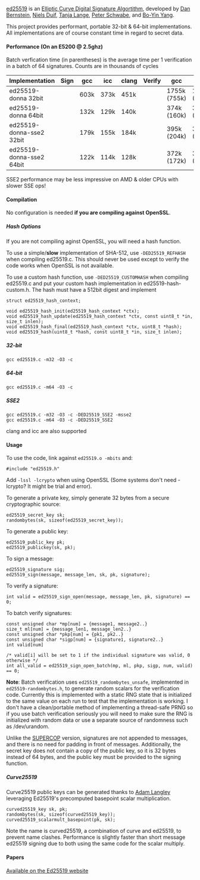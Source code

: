 [ed25519](http://ed25519.cr.yp.to/) is an 
[Elliptic Curve Digital Signature Algortithm](http://en.wikipedia.org/wiki/Elliptic_Curve_DSA), 
developed by [Dan Bernstein](http://cr.yp.to/djb.html), 
[Niels Duif](http://www.nielsduif.nl/), 
[Tanja Lange](http://hyperelliptic.org/tanja), 
[Peter Schwabe](http://www.cryptojedi.org/users/peter/), 
and [Bo-Yin Yang](http://www.iis.sinica.edu.tw/pages/byyang/).

This project provides performant, portable 32-bit & 64-bit implementations. All implementations are 
of course constant time in regard to secret data.

#### Performance (On an E5200 @ 2.5ghz)

Batch verfication time (in parentheses) is the average time per 1 verification in a batch of 64 signatures. Counts are in thousands of cycles

<table>
<thead><tr><th>Implementation</th><th>Sign</th><th>gcc</th><th>icc</th><th>clang</th><th>Verify</th><th>gcc</th><th>icc</th><th>clang</th></tr></thead>
<tbody>
<tr><td>ed25519-donna 32bit</td><td></td><td>603k</td><td>373k</td><td>451k</td><td></td><td>1755k (755k)</td><td>1118k (488k)</td><td>1352k (566k)</td></tr>
<tr><td>ed25519-donna 64bit</td><td></td><td>132k</td><td>129k</td><td>140k</td><td></td><td>374k (160k)</td><td>386k (170k)</td><td>408k (167k)</td></tr>
<tr><td>ed25519-donna-sse2 32bit</td><td></td><td>179k</td><td>155k</td><td>184k</td><td></td><td>395k (204k)</td><td>378k (197k)</td><td>490k (234k)</td></tr>
<tr><td>ed25519-donna-sse2 64bit</td><td></td><td>122k</td><td>114k</td><td>128k</td><td></td><td>372k (172k)</td><td>352k (173k)</td><td>412k (195k)</td></tr>
</tbody>
</table>

SSE2 performance may be less impressive on AMD & older CPUs with slower SSE ops!

#### Compilation

No configuration is needed **if you are compiling against OpenSSL**. 

##### Hash Options

If you are not compiling aginst OpenSSL, you will need a hash function.

To use a simple/**slow** implementation of SHA-512, use `-DED25519_REFHASH` when compiling ed25519.c. This should never be used except to verify the code works when OpenSSL is not available.

To use a custom hash function, use `-DED25519_CUSTOMHASH` when compiling ed25519.c and put your custom hash implementation in ed25519-hash-custom.h. The hash must have a 512bit digest and implement

	struct ed25519_hash_context;

	void ed25519_hash_init(ed25519_hash_context *ctx);
	void ed25519_hash_update(ed25519_hash_context *ctx, const uint8_t *in, size_t inlen);
	void ed25519_hash_final(ed25519_hash_context *ctx, uint8_t *hash);
	void ed25519_hash(uint8_t *hash, const uint8_t *in, size_t inlen);

##### 32-bit

	gcc ed25519.c -m32 -O3 -c

##### 64-bit

	gcc ed25519.c -m64 -O3 -c

##### SSE2

	gcc ed25519.c -m32 -O3 -c -DED25519_SSE2 -msse2
	gcc ed25519.c -m64 -O3 -c -DED25519_SSE2

clang and icc are also supported


#### Usage

To use the code, link against `ed25519.o -mbits` and:

	#include "ed25519.h"

Add `-lssl -lcrypto` when using OpenSSL (Some systems don't need -lcrypto? It might be trial and error).

To generate a private key, simply generate 32 bytes from a secure
cryptographic source:

	ed25519_secret_key sk;
	randombytes(sk, sizeof(ed25519_secret_key));

To generate a public key:

	ed25519_public_key pk;
	ed25519_publickey(sk, pk);

To sign a message:

	ed25519_signature sig;
	ed25519_sign(message, message_len, sk, pk, signature);

To verify a signature:

	int valid = ed25519_sign_open(message, message_len, pk, signature) == 0;

To batch verify signatures:

	const unsigned char *mp[num] = {message1, message2..}
	size_t ml[num] = {message_len1, message_len2..}
	const unsigned char *pkp[num] = {pk1, pk2..}
	const unsigned char *sigp[num] = {signature1, signature2..}
	int valid[num]

	/* valid[i] will be set to 1 if the individual signature was valid, 0 otherwise */
	int all_valid = ed25519_sign_open_batch(mp, ml, pkp, sigp, num, valid) == 0;

**Note**: Batch verification uses `ed25519_randombytes_unsafe`, implemented in 
`ed25519-randombytes.h`, to generate random scalars for the verification code. 
Currently this is implemented with a static RNG state that is initialized to the 
same value on each run to test that the implementation is working. I don't have a 
clean/portable method of implementing a thread-safe PRNG so if you use batch 
verification seriously you will need to make sure the RNG is initialized with random data
or use a separate source of randomness such as /dev/urandom.

Unlike the [SUPERCOP](http://bench.cr.yp.to/supercop.html) version, signatures are
not appended to messages, and there is no need for padding in front of messages. 
Additionally, the secret key does not contain a copy of the public key, so it is 
32 bytes instead of 64 bytes, and the public key must be provided to the signing
function.

##### Curve25519

Curve25519 public keys can be generated thanks to 
[Adam Langley](http://www.imperialviolet.org/2013/05/10/fastercurve25519.html) 
leveraging Ed25519's precomputed basepoint scalar multiplication.

	curved25519_key sk, pk;
	randombytes(sk, sizeof(curved25519_key));
	curved25519_scalarmult_basepoint(pk, sk);

Note the name is curved25519, a combination of curve and ed25519, to prevent 
name clashes. Performance is slightly faster than short message ed25519
signing due to both using the same code for the scalar multiply.



#### Papers

[Available on the Ed25519 website](http://ed25519.cr.yp.to/papers.html)